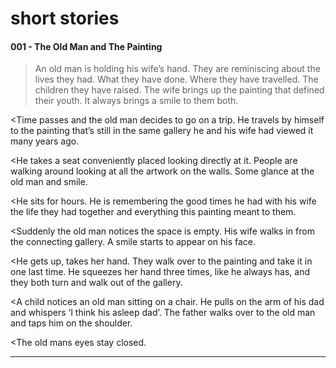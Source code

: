 # short stories

#### 001 - The Old Man and The Painting

>An old man is holding his wife’s hand. 
They are reminiscing about the lives they had. What they have done. Where they have travelled. The children they have raised. 
The wife brings up the painting that defined their youth. It always brings a smile to them both.

<Time passes and the old man decides to go on a trip. He travels by himself to the painting that’s still in the same gallery he and his wife had viewed it many years ago.

<He takes a seat conveniently placed looking directly at it. People are walking around looking at all the artwork on the walls. Some glance at the old man and smile.

<He sits for hours. He is remembering the good times he had with his wife the life they had together and everything this painting meant to them.

<Suddenly the old man notices the space is empty. His wife walks in from the connecting gallery. A smile starts to appear on his face.

<He gets up, takes her hand. They walk over to the painting and take it in one last time. He squeezes her hand three times, like he always has, and they both turn and walk out of the gallery.

<A child notices an old man sitting on a chair. He pulls on the arm of his dad and whispers ‘I think his asleep dad’.
The father walks over to the old man and taps him on the shoulder.

<The old mans eyes stay closed.

---

